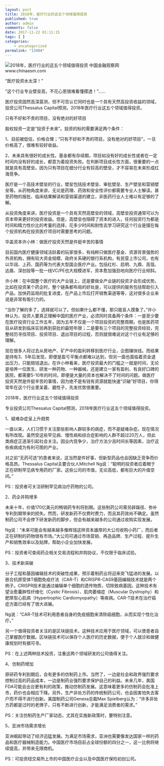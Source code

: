 ```yaml
---
layout: post
title: 2018年，医疗行业的这五个领域值得投资
published: true
author: admin
comments: false
date: 2017-11-22 01:11:15
tags: [ ]
categories:
    - uncategorized
permalink: "13404"
---
```

![2018年，医疗行业的这五个领域值得投资 中国金融观察网www.chinaesm.com][1]

“医疗投资水太深！”

“这个行业专业壁垒高，不花心思很难看懂摸透！”……

医疗投资固然高深莫测，但不可否认它同时也是一个具有天然高投资收益的领域，投资公司Thessalus Capital预测，2018年医疗行业这五个领域值得投资。

只有不好和不贵的项目，没有绝对的好项目

股权投资一定是“投资于未来”。投资的标的需要满足两个条件：

1、目前被低估，价格合理；“只有不好和不贵的项目，没有绝对的好项目”，一旦价格高了，很难有较好收益。

2、未来具有很好的成长性。基金都有存续期，项目如没有好的成长性或者在一定时间内没有好的成长，都意为着投资失败。在判断项目成长性方面，很重要的一点就是具有高壁垒。因为只有项目在细分行业有较高的壁垒，才不容易在未来形成红海竞争。

医疗是一个高技术壁垒的行业，壁垒包括技术壁垒、审批壁垒、生产壁垒和营销壁垒等。从药物角度来讲，无论是药理、药效和安全性评价都需要专业人士解读。甚至药物的报批、临床结果解读和营销渠道的建立，非医药行业人士难以有足够的了解。

从投资角度来讲，医疗投资是一个具有天然高壁垒的领域，高壁垒投资通常可以为资本带来更好的投资收益。但是，高壁垒也阻碍了资本的进入，任何投资行为都是时间和精力性价比的考量的选择，花多少时间和耐性去学习研究这个行业是摆在每个投资机构在投资医疗项目时需要思考的问题。

华盖资本许小林：做医疗投资天然是件挺辛苦的事情

目前国内医疗健康领域活跃着的玩家很多，有纯粹只做医疗基金、资源背景强势的外资机构，拥有较大资金规模、政府关系硬的银行系机构，有民营上市公司，也有以华润、上药、国药等为代表大型国企医疗产业。包括红杉、启明、九鼎、高瓴、达晨、深创投等一批一线VC/PE也大规模进军，资本愈加强劲地向医疗行业倾斜。

许小林：在中国整个医疗的大产业链上，还是要做全产业链的投资才会形成优势。比如在投资某个药企时，整个链条都布局的好处是，可以提供的服务包括帮助引入产品，加快药监局的批复进度，在产品上市后打开销售渠道等等，这对很多企业来说是非常有吸引力的。

“当你了解的多了，选择就可以了。但如果什么都不懂，那只能盲人摸象了。”许小林认为，投资人要真正理解中国的医疗产业，必须同时具备两个条件：一是至少要在医疗投资行业工作五年，因为五年不仅是一个项目投资的完整周期，也是医药项目从研发到临床实验再到获批的最短年限；二是要有三个项目的完整投资经验，完整经历寻找项目、投资项目、退出项目的过程，否则就很难说对这个行业有足够的理解。

现在很多人将过去从房地产、矿产中的盈利转移到医疗行业，企图赚快钱。而结果是持有3、5年后发现，即便是盈亏平衡点都难以达到，但另一面也面临着资金退出压力，只能赔钱退出。在许小林看来，医疗投资最大的门槛之一就是时间，无论是培养一位医生、研发一种药物、一种器械，还是建立一家有盈利、有良好口碑的医院，都需要5-10年的时间，即便是大量的资本也解决不了时间的问题。做医疗投资天然是件挺辛苦的事情，因为绝不是有钱有资源就能快速“识破”好项目，你得常年在这个行业里呆着、磨性子，先发优势很重要。

2018年，医疗行业这五个领域值得投资

专业投资公司Thessalus Capital预测，2018年医疗行业这五个领域值得投资。

1、疑难杂症呈上升趋势

一直以来，人们习惯于关注那些影响人群较多的病症，而不是疑难杂症。现在情况有所改观。虽然受这些罕见病、慢性病和综合症影响的人群不超过20万人，但此类病症正逐渐引起社会关注。因业内竞争少，治疗方法少且时间长等因素，治疗这些疾病成为有利可图的产业。

对之前“无药可选”的患者来说，这当然是件好事，但新型药品也会因缺乏竞争而价格高昂。Thessalus Capital主要合伙人Mitchell Ng说：“聪明的投资者应着眼于正在研制罕见病专用药的厂家。这些公司的市值，无论高低，都有巨大的升值空间。”

PS：投资者可关注研制罕见病治疗药物的公司。

2、药企并购增多

未来十年，价值170亿美元的畅销药专利将到期。这些制药公司需另辟蹊径、弥补专利到期带来的损失。然而，研发新药不仅费时费力，而且其药效尚不确定。虽然制药公司不会停下研发新药的脚步，但会有越来越多的公司通过收购实现发展。

Ng说：“未来可能会有越来越多像辉瑞这样资本雄厚的大公司收购小药厂，而后者正在研制的药物很有市场。”大公司可通过市场营销、再造品牌、生产过程、提升生产和销售效率以及贴牌，帮助小企业加快发展。

PS：投资者可查阅药企相关交易流程和并购协议，不仅限于临床试验。

3、技术新突破

分子工程和基因编辑技术的突破性成果，预示着制药业将迎来突飞猛进的发展。以嵌合抗原受体T细胞免疫疗法（CAR-T）和CRISPR-CAS9基因编辑技术就是两个例子。CRISPR技术是通过编辑单个细胞的遗传物质，切除致病基因。这种技术有望治愈囊肿性纤维化（Cystic Fibrosis）、肌肉萎缩症（Muscular Dystrophy）和肥厚型心肌病（Hypertrophic Cardiomyopathy）等疾病。CAR-T技术在治疗癌症方面已经有了很大进展。

Ng说：“CAR-T技术可利用患者自身的免疫细胞来清除癌细胞，从而实现个性化治疗。”

另一个值得投资者关注的是区块链技术。这种技术应用于医疗领域，可以使患者自己掌握医疗数据。区块链技术可以保存个人医疗的历史数据，便于个人就诊和做健康规划时有据可寻。

PS：在上述两种技术投资，注重这两个领域研发的公司值得关注。

4、仿制药增加

原研药专利到期后，会有更多的仿制药上市。当然了，一边是社会和政界强烈要求控制过高的药品成本，一边是制药业强烈要求保护自己的利益。未来几年，美国FDA可能会出台更有利的政策，推动仿制药发展。这意味着更多的仿制药会批准上市，药价也会相应下降。另外，生产非处方药的传统制药公司，也会因害怕失去客户而不得不进行创新。美国制药公司Genexa总裁Max Spielberg认为：“许多非处方药都是过时的老牌子，只有不断进行创新，才能满足消费者的需求。”

PS：关注仿制药生产厂家动态，尤其在实施新政策时，要特别注意。

5、亚洲市场需求增长

亚洲崛起带动了经济迅猛发展。为满足市场需求，亚洲也需要像发达国家一样的药品和医疗器械制造能力。中国医疗市场目前占全球份额的四分之一，这一比例将继续提高，并带来无限商机。

PS：可投资纽交易所上市的中国医疗企业以及中国医疗保险初创公司。

 [1]: http://yongz.com/yz/wp-content/uploads/2017/11/b73a36450c2af594191d6fb549ee814e.jpg